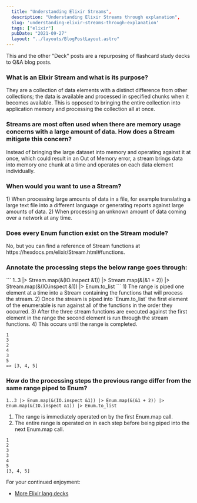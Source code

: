 ```yaml
---
  title: "Understanding Elixir Streams",
  description: "Understanding Elixir Streams through explanation",
  slug: 'understanding-elixir-streams-through-explanation'
  tags: ["elixir"]
  pubDate: "2021-09-27"
  layout: "../layouts/BlogPostLayout.astro"
---
```


This and the other "Deck" posts are a repurposing of flashcard study decks to Q&A blog posts. 

<h3>What is an Elixir Stream and what is its purpose?</h3>
They are a collection of data elements with a distinct difference from other collections; the data is available and processed in specified chunks when it becomes available. This is opposed to bringing the entire collection into application memory and processing the collection all at once.

<h3>Streams are most often used when there are memory usage concerns with a large amount of data. How does a Stream mitigate this concern?</h3>
Instead of bringing the large dataset into memory and operating against it at once, which could result in an Out of Memory error, a stream brings data into memory one chunk at a time and operates on each data element individually.


<h3>When would you want to use a Stream?</h3>
1) When processing large amounts of data in a file, for example translating a large text file into a different language or generating reports against large amounts of data. 
2) When processing an unknown amount of data coming over a network at any time.


<h3>Does every Enum function exist on the Stream module?</h3>
No, but you can find a reference of Stream functions at https://hexdocs.pm/elixir/Stream.html#functions.


<h3>Annotate the processing steps the below range goes through:</h3>
```
1..3 |> Stream.map(&(IO.inspect &1)) |> Stream.map(&(&1 + 2)) |> Stream.map(&(IO.inspect &1)) |> Enum.to_list
```
1) The range is piped one element at a time into a Stream containing the functions that will process the stream. 
2) Once the stream is piped into `Enum.to_list` the first element of the enumerable is run against all of the functions in the order they occurred. 
3) After the three stream functions are executed against the first element in the range the second element is run through the stream functions. 
4) This occurs until the range is completed. 

```
1
3
2
4
3
5
=> [3, 4, 5]
```


<h3>How do the processing steps the previous range differ from the same range piped to Enum?</h3>

```
1..3 |> Enum.map(&(IO.inspect &1)) |> Enum.map(&(&1 + 2)) |> Enum.map(&(IO.inspect &1)) |> Enum.to_list
```

1) The range is immediately operated on by the first Enum.map call. 
2) The entire range is operated on in each step before being piped into the next Enum.map call. 

```
1
2
3
3
4
5
[3, 4, 5]
```

For your continued enjoyment:
- [More Elixir lang decks](https://www.devdecks.io/tags/elixir-deck)
